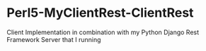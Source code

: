 # Perl5-MyClientRest-ClientRest
Client Implementation in combination with my Python Django Rest Framework Server that I running
